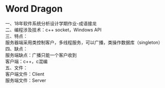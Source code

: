 # Word Dragon
一、18年软件系统分析设计学期作业-成语接龙  
二、编程涉及技术：c++ socket，Windows API  
三、特点：  
服务器端采用类控制客户，多线程服务，可以广播，类操作数据库（singleton）  
四、缺点：  
服务端缺点：广播只能一个客户收到  
客户端：c++，c混编  
五、文件：  
客户端文件：Client  
服务端文件：Server  
